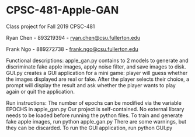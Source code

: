 # CPSC-481-Apple-GAN
Class project for Fall 2019 CPSC-481

Ryan Chen - 893219394 - ryan.chen@csu.fullerton.edu

Frank Ngo - 889272738 - frank.ngo@csu.fullerton.edu

Functional descriptions:
apple_gan.py contains to 2 models to generate and discriminate fake apple images, apply noise filter, and save images to disk.
GUI.py creates a GUI application for a mini game: player will guess whether the images displayed are real or fake. After the player selects their choice, a prompt will display the result and ask whether the player wants to play again or quit the application.

Run instructions:
The number of epochs can be modified via the variable EPOCHS in apple_gan.py
Our project is self-contained. No external library needs to be loaded before running the python files.
To train and generate fake apple images, run
python apple_gan.py
There are some warnings, but they can be discarded.
To run the GUI application, run
python GUI.py


